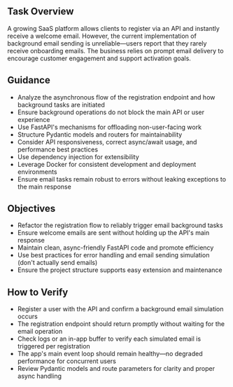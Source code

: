 ## Task Overview

A growing SaaS platform allows clients to register via an API and instantly receive a welcome email. However, the current implementation of background email sending is unreliable—users report that they rarely receive onboarding emails. The business relies on prompt email delivery to encourage customer engagement and support activation goals.

## Guidance

- Analyze the asynchronous flow of the registration endpoint and how background tasks are initiated
- Ensure background operations do not block the main API or user experience
- Use FastAPI's mechanisms for offloading non-user-facing work
- Structure Pydantic models and routers for maintainability
- Consider API responsiveness, correct async/await usage, and performance best practices
- Use dependency injection for extensibility
- Leverage Docker for consistent development and deployment environments
- Ensure email tasks remain robust to errors without leaking exceptions to the main response

## Objectives

- Refactor the registration flow to reliably trigger email background tasks
- Ensure welcome emails are sent without holding up the API's main response
- Maintain clean, async-friendly FastAPI code and promote efficiency
- Use best practices for error handling and email sending simulation (don't actually send emails)
- Ensure the project structure supports easy extension and maintenance

## How to Verify

- Register a user with the API and confirm a background email simulation occurs
- The registration endpoint should return promptly without waiting for the email operation
- Check logs or an in-app buffer to verify each simulated email is triggered per registration
- The app's main event loop should remain healthy—no degraded performance for concurrent users
- Review Pydantic models and route parameters for clarity and proper async handling